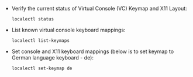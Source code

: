- Verify the current status of Virtual Console (VC) Keymap and X11 Layout:
  ```
  localectl status
  ```
- List known virtual console keyboard mappings:
  ```
  localectl list-keymaps
  ```
- Set console and X11 keyboard mappings (below is to set keymap to German language keyboard - de):
  ```
  localectl set-keymap de
  ```
